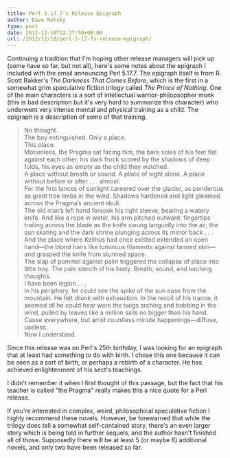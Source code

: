 ```yaml
---
title: Perl 5.17.7’s Release Epigraph
author: Dave Rolsky
type: post
date: 2012-12-18T22:37:50+00:00
url: /2012/12/18/perl-5-17-7s-release-epigraph/
---
```

Continuing a tradition that I'm hoping other release managers will pick up (some have so far, but not all), here's some notes about the epigraph I included with the email announcing Perl 5.17.7. The epigraph itself is from R. Scott Bakker's _The Darkness That Comes Before_, which is the first in a somewhat grim speculative fiction trilogy called _The Prince of Nothing_. One of the main characters is a sort of intellectual warrior-philopsopher monk (this is bad description but it's very hard to summarize this character) who underwent very intense mental and physical training as a child. The epigraph is a description of some of that training.

> No thought.  
> The boy extinguished. Only a place.  
> This place.  
> Motionless, the Pragma sat facing him, the bare soles of his feet flat against each other, his dark frock scored by the shadows of deep folds, his eyes as empty as the child they watched.  
> A place without breath or sound. A place of sight alone. A place without before or after . . . almost.  
> For the first lances of sunlight careered over the glacier, as ponderous as great tree limbs in the wind. Shadows hardened and light gleamed across the Pragma’s ancient skull.  
> The old man’s left hand forsook his right sleeve, bearing a watery knife. And like a rope in water, his arm pitched outward, fingertips trailing across the blade as the knife swung languidly into the air, the sun skating and the dark shrine plunging across its mirror back . . .  
> And the place where Kellhus had once existed extended an open hand—the blond hairs like luminous filaments against tanned skin—and grasped the knife from stunned space.  
> The slap of pommel against palm triggered the collapse of place into little boy. The pale stench of his body. Breath, sound, and lurching thoughts.  
> I have been legion . . .  
> In his periphery, he could see the spike of the sun ease from the mountain. He felt drunk with exhaustion. In the recoil of his trance, it seemed all he could hear were the twigs arching and bobbing in the wind, pulled by leaves like a million sails no bigger than his hand. Cause everywhere, but amid countless minute happenings—diffuse, useless.  
> Now I understand. 

Since this release was on Perl's 25th birthday, I was looking for an epigraph that at least had something to do with birth. I chose this one because it can be seen as a sort of birth, or perhaps a rebirth of a character. He has achieved enlightenment of his sect's teachings.

I didn't remember it when I first thought of this passage, but the fact that his teacher is called "the Pragma" really makes this a nice quote for a Perl release.

If you're interested in complex, weird, philosophical speculative fiction I highly recommend these novels. However, be forewarned that while the trilogy does tell a somewhat self-contained story, there's an even larger story which is being told in further sequels, and the author hasn't finished all of those. Supposedly there will be at least 5 (or maybe 6) additional novels, and only two have been released so far.
